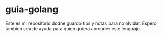 # guia-golang

Este es mi repositorio dodne guardo tips y notas para no olvidar. Espero tambien sea de ayuda para quien quiera aprender este lenguaje.